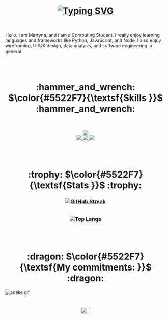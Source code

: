 <h1 align="center">
<a href="https://git.io/typing-svg"><img src="https://readme-typing-svg.demolab.com?font=Fira+Code&weight=600&size=32&duration=6000&pause=1009&color=5522F7&center=true&vCenter=true&random=false&width=600&height=60&lines=Hello+there%2C+;I'm+Martyna+Wloka!;Self-proclaimed+coding+ninja+🥷;computing+student." alt="Typing SVG" />
</a>
</h1>
<br/>
<p align="left">
Hello, I am Martyna, and I am a Computing Student. I really enjoy learning languages and frameworks like Python, JavaScript, and Node. I also enjoy wireframing, UI/UX design, data analysis, and software engineering in general.
</p>
<br/>
<br/>
<h1 align="center">:hammer_and_wrench: $\color{#5522F7}{\textsf{Skills }}$ 	:hammer_and_wrench: </h1>
<br/>
<p align="center">
  <a href="https://skillicons.dev">
    <img src="https://skillicons.dev/icons?i=html,css,js,nodejs,express,react,threejs,bootstrap,flask&perline=9" />
  </a>
  <br/>
  <a href="https://skillicons.dev">
    <img src="https://skillicons.dev/icons?i=c,py,sqlite&perline=3" />
  </a>
  <a href="https://skillicons.dev">
    <img src="https://skillicons.dev/icons?i=blender,figma,notion&perline=3" />
  </a>
  <a href="https://skillicons.dev">
    <img src="https://skillicons.dev/icons?i=pycharm,vscode&perline=2" />
  </a>
</p>
<br/>
<br/>
<h1 align="center">:trophy: $\color{#5522F7}{\textsf{Stats }}$ 	:trophy: </h1>
<h3 align="center">
<a href="https://git.io/streak-stats"><img src="https://github-readme-streak-stats-nine-rouge.vercel.app?user=M4Wloka&theme=nightowl&border_radius=5&mode=weekly&border=5522F7&stroke=5522F7&ring=5522F7&sideNums=5522F7&currStreakLabel=EB5454&currStreakNum=EB5454&fire=EB5454&dates=5522F7" alt="GitHub Streak" /></a>
<br/>
<br/>
  
 ![Top Langs](https://github-readme-stats.vercel.app/api/top-langs/?username=M4Wloka&hide=c++,cython&theme=tokyonight)
</h3>
<br/>
<br/>
<h1 align="center">
	:dragon: $\color{#5522F7}{\textsf{My commitments: }}$ :dragon: 
</h1>

![snake gif](https://github.com/M4Wloka/M4Wloka/blob/output/github-contribution-grid-snake-dark.svg)

<h1 align="center">
<a href="https://www.linkedin.com/in/martyna-wloka/" target="blank"><img align="center" src="https://raw.githubusercontent.com/rahuldkjain/github-profile-readme-generator/master/src/images/icons/Social/linked-in-alt.svg" alt="martyna-wloka" height="20" width="30" /></a>
</h1>
<br/>
